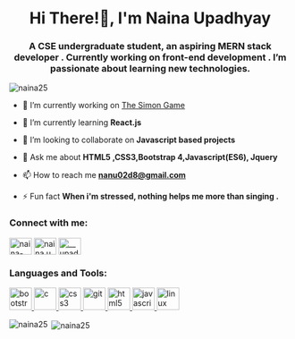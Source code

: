 <h1 align="center">Hi There!👋, I'm Naina Upadhyay</h1>
<h3 align="center">A CSE undergraduate student, an aspiring MERN stack developer . Currently working on front-end development . I’m passionate about learning new technologies.</h3>

<p align="left"> <img src="https://komarev.com/ghpvc/?username=naina25" alt="naina25" /> </p>

- 🔭 I’m currently working on [The Simon Game](https://github.com/naina25/SimonGame)

- 🌱 I’m currently learning **React.js**

- 👯 I’m looking to collaborate on **Javascript based projects**

- 💬 Ask me about **HTML5 ,CSS3,Bootstrap 4,Javascript(ES6), Jquery**

- 📫 How to reach me **nanu02d8@gmail.com**

- ⚡ Fun fact **When i'm stressed, nothing helps me more than singing .**

<p align="left">
<h3 align="left">Connect with me:</h3>
<a href="https://linkedin.com/in/naina-upadhyay-5879641a0" target="blank"><img align="center" src="https://cdn.jsdelivr.net/npm/simple-icons@3.0.1/icons/linkedin.svg" alt="naina-upadhyay-5879641a0" height="30" width="40" /></a>
<a href="https://fb.com/naina.upadhyay.7902" target="blank"><img align="center" src="https://cdn.jsdelivr.net/npm/simple-icons@3.0.1/icons/facebook.svg" alt="naina.upadhyay.7902" height="30" width="40" /></a>
<a href="https://instagram.com/__upadhyay_naina__/?hl=en" target="blank"><img align="center" src="https://cdn.jsdelivr.net/npm/simple-icons@3.0.1/icons/instagram.svg" alt="__upadhyay_naina__/?hl=en" height="30" width="40" /></a>
</p>

<h3 align="left">Languages and Tools:</h3>
<p align="left"> <a href="https://getbootstrap.com" target="_blank"> <img src="https://devicons.github.io/devicon/devicon.git/icons/bootstrap/bootstrap-plain.svg" alt="bootstrap" width="40" height="40"/> </a> <a href="https://www.cprogramming.com/" target="_blank"> <img src="https://devicons.github.io/devicon/devicon.git/icons/c/c-original.svg" alt="c" width="40" height="40"/> </a> <a href="https://www.w3schools.com/css/" target="_blank"> <img src="https://devicons.github.io/devicon/devicon.git/icons/css3/css3-original-wordmark.svg" alt="css3" width="40" height="40"/> </a> <a href="https://git-scm.com/" target="_blank"> <img src="https://www.vectorlogo.zone/logos/git-scm/git-scm-icon.svg" alt="git" width="40" height="40"/> </a> <a href="https://www.w3.org/html/" target="_blank"> <img src="https://devicons.github.io/devicon/devicon.git/icons/html5/html5-original-wordmark.svg" alt="html5" width="40" height="40"/> </a> <a href="https://developer.mozilla.org/en-US/docs/Web/JavaScript" target="_blank"> <img src="https://devicons.github.io/devicon/devicon.git/icons/javascript/javascript-original.svg" alt="javascript" width="40" height="40"/> </a> <a href="https://www.linux.org/" target="_blank"> <img src="https://devicons.github.io/devicon/devicon.git/icons/linux/linux-original.svg" alt="linux" width="40" height="40"/> </a> </p>

<p><img align="left" src="https://github-readme-stats.vercel.app/api/top-langs/?username=naina25&layout=compact" alt="naina25" /></p>

<p>&nbsp;<img align="center" src="https://github-readme-stats.vercel.app/api?username=naina25&show_icons=true&theme=tokyonight" alt="naina25" /></p>
